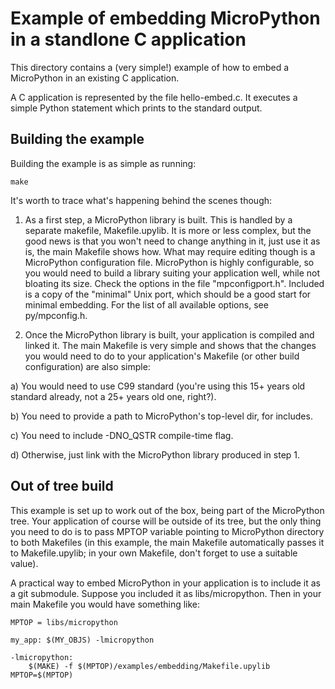Example of embedding MicroPython in a standlone C application
=============================================================

This directory contains a (very simple!) example of how to embed a MicroPython
in an existing C application.

A C application is represented by the file hello-embed.c. It executes a simple
Python statement which prints to the standard output.


Building the example
--------------------

Building the example is as simple as running:

    make

It's worth to trace what's happening behind the scenes though:

1. As a first step, a MicroPython library is built. This is handled by a
separate makefile, Makefile.upylib. It is more or less complex, but the
good news is that you won't need to change anything in it, just use it
as is, the main Makefile shows how. What may require editing though is
a MicroPython configuration file. MicroPython is highly configurable, so
you would need to build a library suiting your application well, while
not bloating its size. Check the options in the file "mpconfigport.h".
Included is a copy of the "minimal" Unix port, which should be a good start
for minimal embedding. For the list of all available options, see
py/mpconfig.h.

2. Once the MicroPython library is built, your application is compiled
and linked it. The main Makefile is very simple and shows that the changes
you would need to do to your application's Makefile (or other build
configuration) are also simple:

a) You would need to use C99 standard (you're using this 15+ years old
standard already, not a 25+ years old one, right?).

b) You need to provide a path to MicroPython's top-level dir, for includes.

c) You need to include -DNO_QSTR compile-time flag.

d) Otherwise, just link with the MicroPython library produced in step 1.


Out of tree build
-----------------

This example is set up to work out of the box, being part of the MicroPython
tree. Your application of course will be outside of its tree, but the
only thing you need to do is to pass MPTOP variable pointing to
MicroPython directory to both Makefiles (in this example, the main Makefile
automatically passes it to Makefile.upylib; in your own Makefile, don't forget
to use a suitable value).

A practical way to embed MicroPython in your application is to include it
as a git submodule. Suppose you included it as libs/micropython. Then in
your main Makefile you would have something like:

~~~
MPTOP = libs/micropython

my_app: $(MY_OBJS) -lmicropython

-lmicropython:
	$(MAKE) -f $(MPTOP)/examples/embedding/Makefile.upylib MPTOP=$(MPTOP)
~~~
